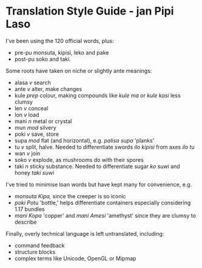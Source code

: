 # Translation Style Guide - jan Pipi Laso

I've been using the 120 official words, plus:
- pre-pu monsuta, kipisi, leko and pake
- post-pu soko and taki.

Some roots have taken on niche or slightly ante meanings:
- alasa *v* search
- ante *v* alter, make changes
- kule *prep* colour, making compounds like *kule ma* or *kule kasi* less clumsy
- len *v* conceal
- lon *v* load
- mani *n* metal or crystal
- mun *mod* silvery
- poki *v* save, store
- supa *mod* flat (and horizontal), e.g. *palisa supa* 'planks'
- tu *v* split, halve. Needed to differentiate swords *ilo kipisi* from axes *ilo tu*
- wan *v* join
- soko *v* explode, as mushrooms do with their spores
- taki *n* sticky substance. Needed to differentiate sugar *ko suwi* and honey *taki suwi*

I've tried to minimise loan words but have kept many for convenience, e.g.
- *monsuta Kipa,* since the creeper is so iconic
- *poki Potu* 'bottle,' helps differentiate containers especially considering 1.17 bundles
- *mani Kopa* 'copper' and *mani Amesi* 'amethyst' since they are clumsy to describe

Finally, overly technical language is left untranslated, including:
- command feedback
- structure blocks
- complex terms like Unicode, OpenGL or Mipmap
